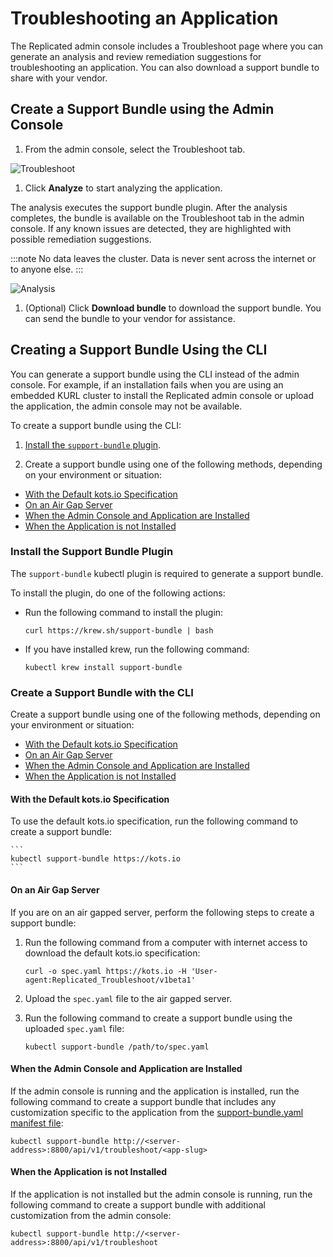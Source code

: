 # Troubleshooting an Application

The Replicated admin console includes a Troubleshoot page where you can generate an analysis and review remediation suggestions for troubleshooting an application. You can also download a support bundle to share with your vendor.

## Create a Support Bundle using the Admin Console

1. From the admin console, select the Troubleshoot tab.

  ![Troubleshoot](/images/troubleshoot.png)

1. Click **Analyze** to start analyzing the application.

  The analysis executes the support bundle plugin. After the analysis completes, the bundle is available on the Troubleshoot tab in the admin console. If any known issues are detected, they are highlighted with possible remediation suggestions.

  :::note
  No data leaves the cluster. Data is never sent across the internet or to anyone else.
  :::

  ![Analysis](/images/analysis.png)

1. (Optional) Click **Download bundle** to download the support bundle. You can send the bundle to your vendor for assistance.

## Creating a Support Bundle Using the CLI

You can generate a support bundle using the CLI instead of the admin console. For example, if an installation fails when you are using an embedded KURL cluster to install the Replicated admin console or upload the application, the admin console may not be available.

To create a support bundle using the CLI:

1. [Install the `support-bundle` plugin](#install-the-support-bundle-plugin).

1. Create a support bundle using one of the following methods, depending on your environment or situation:

  - [With the Default kots.io Specification](#create-a-bundle-with-the-kots.io-specification)
  - [On an Air Gap Server](#create-a-bundle-on-an-air-gap-server)
  - [When the Admin Console and Application are Installed](create-a-bundle-when-the-admin-console-and-application-are-installed)
  - [When the Application is not Installed](create-a-bundle-when-the-application-is-not-installed)


### Install the Support Bundle Plugin

The `support-bundle` kubectl plugin is required to generate a support bundle.

To install the plugin, do one of the following actions:

- Run the following command to install the plugin:

    ```
    curl https://krew.sh/support-bundle | bash
    ```

- If you have installed krew, run the following command:

    ```
    kubectl krew install support-bundle
    ```

### Create a Support Bundle with the CLI

Create a support bundle using one of the following methods, depending on your environment or situation:

  - [With the Default kots.io Specification](#with-the-kots.io-specification)
  - [On an Air Gap Server](#on-an-air-gap-server)
  - [When the Admin Console and Application are Installed](when-the-admin-console-and-application-are-installed)
  - [When the Application is not Installed](when-the-application-is-not-installed)

#### With the Default kots.io Specification

  To use the default kots.io specification, run the following command to create a support bundle:

    ```
    kubectl support-bundle https://kots.io
    ```

#### On an Air Gap Server
If you are on an air gapped server, perform the following steps to create a support bundle:

1. Run the following command from a computer with internet access to download the default kots.io specification:

    ```
    curl -o spec.yaml https://kots.io -H 'User-agent:Replicated_Troubleshoot/v1beta1'
    ```

1. Upload the `spec.yaml` file to the air gapped server.

1. Run the following command to create a support bundle using the uploaded `spec.yaml` file:

    ```
    kubectl support-bundle /path/to/spec.yaml
    ```

#### When the Admin Console and Application are Installed

If the admin console is running and the application is installed, run the following command to create a support bundle that includes any customization specific to the application from the [support-bundle.yaml manifest file](/vendor/preflight-support-bundle-creating#creating-support-bundles):

  ```
  kubectl support-bundle http://<server-address>:8800/api/v1/troubleshoot/<app-slug>
  ```

#### When the Application is not Installed
If the application is not installed but the admin console is running, run the following command to create a support bundle with additional customization from the admin console:

  ```
  kubectl support-bundle http://<server-address>:8800/api/v1/troubleshoot
  ```
